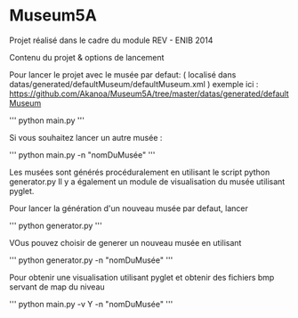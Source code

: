 Museum5A
========


Projet réalisé dans le cadre du module REV - ENIB 2014

Contenu du projet & options de lancement

Pour lancer le projet avec le musée par defaut: ( localisé dans datas/generated/defaultMuseum/defaultMuseum.xml )
exemple ici : https://github.com/Akanoa/Museum5A/tree/master/datas/generated/defaultMuseum

'''
python main.py
'''

Si vous souhaitez lancer un autre musée : 

'''
python main.py -n "nomDuMusée"
'''

Les musées sont générés procéduralement en utilisant le script python generator.py
Il y a également un module de visualisation du musée utilisant pyglet.

Pour lancer la génération d'un nouveau musée par defaut, lancer

'''
python generator.py
'''

VOus pouvez choisir de generer un nouveau musée en utilisant 

'''
python generator.py -n "nomDuMusée"
'''

Pour obtenir une visualisation utilisant pyglet et obtenir des fichiers bmp servant de map du niveau

'''
python main.py -v Y -n "nomDuMusée"
'''
